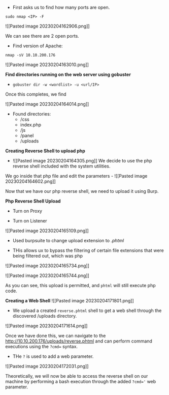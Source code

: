 
- First asks us to find how many ports are open.

`sudo nmap <IP> -F`

![[Pasted image 20230204162906.png]]

We can see there are 2 open ports.

- Find version of Apache:

`nmap -sV 10.10.200.176`

![[Pasted image 20230204163010.png]]

**Find directories running on the web server using gobuster**

- `gobuster dir -w <wordlist> -u <url/IP>`

Once this completes, we find


![[Pasted image 20230204164014.png]]

- Found directories:
	- /css
	- index.php
	- /js
	- /panel
	- /uploads

**Creating Reverse Shell to upload php**

- ![[Pasted image 20230204164305.png]]
We decide to use the php reverse shell included with the system utilities. 


We go inside that php file and edit the parameters
	- ![[Pasted image 20230204164602.png]]

Now that we have our php reverse shell, we need to upload it using Burp.

**Php Reverse Shell Upload** 

- Turn on Proxy

- Turn on Listener

![[Pasted image 20230204165109.png]]


- Used burpsuite to change upload extension to *.phtml*

- THis allows ux to bypass the filtering of certain file extensions that were being filtered out, which was php

![[Pasted image 20230204165734.png]]

![[Pasted image 20230204165744.png]]

As you can see, this upload is permitted, and `phtml` will still execute php code.


**Creating a Web Shell**
![[Pasted image 20230204171801.png]]


- We upload a created `reverse.phtml` shell to get a web shell through the discovered /uploads directory.

![[Pasted image 20230204171614.png]]

Once we have done this, we can navigate to the http://10.10.200.176/uploads/reverse.phtml and can perform command executions using the `?cmd=` syntax.

- THe `?` is used to add a web parameter.

![[Pasted image 20230204172031.png]]

Theoretically, we will now be able to access the reverse shell on our machine by performing a bash execution through the added `?cmd='` web parameter.



